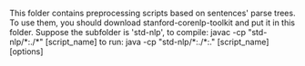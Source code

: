 This folder contains preprocessing scripts based on sentences' parse trees.
To use them, you should download stanford-corenlp-toolkit and put it in this folder.
Suppose the subfolder is 'std-nlp',
to compile:
javac -cp "std-nlp/\*:./\*"  [script\_name]
to run:
java -cp "std-nlp/\*:./\*:." [script\_name] [options]

